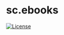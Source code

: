 # sc.ebooks

[![License](https://img.shields.io/badge/license-Apache%202-4EB1BA.svg)](https://www.apache.org/licenses/LICENSE-2.0.html)

